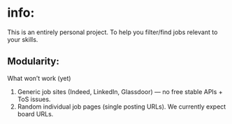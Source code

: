 # info:

This is an entirely personal project. To help you filter/find jobs relevant to your skills.

## Modularity:

What won’t work (yet)

1. Generic job sites (Indeed, LinkedIn, Glassdoor) — no free stable APIs + ToS issues.
2. Random individual job pages (single posting URLs). We currently expect board URLs.